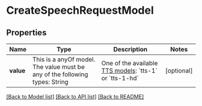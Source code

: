 # CreateSpeechRequestModel



## Properties
Name | Type | Description | Notes
------------ | ------------- | ------------- | -------------
**value** | This is a anyOf model. The value must be any of the following types: String | One of the available [TTS models](/docs/models/tts): &#x60;tts-1&#x60; or &#x60;tts-1-hd&#x60;  | [optional] 





[[Back to Model list]](../README.md#models) [[Back to API list]](../README.md#api-endpoints) [[Back to README]](../README.md)


